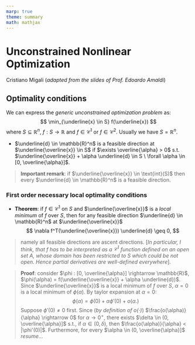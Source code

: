 ```yaml
---
marp: true
theme: summary
math: mathjax
---
```

# Unconstrained Nonlinear Optimization

<div class="author">

Cristiano Migali
(_adapted from the slides of Prof. Edoardo Amaldi_)

</div>

## Optimality conditions

We can express the _generic unconstrained optimization problem_ as:
$$
\min_{\underline{x} \in S} f(\underline{x})
$$
where $S \subseteq \mathbb{R}^n$, $f : S \rightarrow \mathbb{R}$ and $f \in \mathcal{C}^1$ or $f \in \mathcal{C}^2$.
Usually we have $S = \mathbb{R}^n$.

- $\underline{d} \in \mathbb{R}^n$ is a feasible direction at $\underline{\overline{x}} \in S$ if $\exists \overline{\alpha} > 0$ s.t. $\underline{\overline{x}} + \alpha \underline{d} \in S \ \forall \alpha \in [0, \overline{\alpha}]$.

> **Important remark**: if $\underline{\overline{x}} \in \text{int}(S)$ then every $\underline{d} \in \mathbb{R}^n$ is a feasible direction.

### First order necessary local optimality conditions

- **Theorem**: if $f \in \mathcal{C}^1$ on $S$ and $\underline{\overline{x}}$ is a _local minimum_ of $f$ over $S$, then for any feasible direction $\underline{d} \in \mathbb{R}^n$ at $\underline{\overline{x}}$
$$
\nabla f^T(\underline{\overline{x}}) \underline{d} \geq 0,
$$
> namely all feasible directions are ascent directions.
[_In particular, I think, that $f$ has to be interpreted as a $\mathcal{C}^1$ function defined on an open set $A$, whose domain has been restricted to $S$ which could be not open. Hence partial derivatives are well-defined everywhere_].

> **Proof**: consider $\phi : [0, \overline{\alpha}] \rightarrow \mathbb{R}$, $\phi(\alpha) = f(\underline{\overline{x}} + \alpha \underline{d})$.
Since $\underline{\overline{x}}$ is a local minimum of $f$ over $S$, $\alpha = 0$ is a local minimum of $\phi(\alpha)$. By taylor expansion at $\alpha = 0$:
$$
\phi(\alpha) = \phi(0) + \alpha \phi'(0) + o(\alpha.)
$$
> Suppose $\phi'(0) \neq 0$ first.
Since (_by definition of $o(\cdot)$_) $\frac{o(\alpha)}{\alpha} \rightarrow 0$ for $\alpha \rightarrow 0^+$, there exists $\delta \in (0, \overline{\alpha}]$ s.t., if $\alpha \in (0, \delta)$, then $\frac{o(\alpha)}{\alpha} < |\phi'(0)|$. Furthermore, for every $\alpha \in (0, \overline{\alpha}]$ _resume..._

